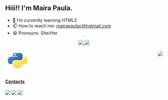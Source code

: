 ## Hiii!! I'm Maíra Paula.


- 🌱 I’m currently learning HTML5
- 📫 How to reach me: mairapaulac@hotmail.com
- 😄 Pronouns: She/Her

<div align="center">
  <a href="https://github.com/mairapaulac">
  <img width="48%" src="https://github-readme-stats.vercel.app/api?username=mairapaulac&show_icons=true&theme=merko&include_all_commits=true&count_private=true"/>
 <img width="48%" src="https://github-readme-stats.vercel.app/api/top-langs/?username=mairapaulac&layout=compact&langs_count=7&theme=merko"/>
    
</div>
  <div style="display: inline_block"><br>
 <img align="center" alt="Maíra-Python" height="60" width="80" src="https://raw.githubusercontent.com/devicons/devicon/master/icons/python/python-original.svg">
 <img align="right" height="150" style="border-radius:50px;" src="https://cdn.discordapp.com/attachments/786714594135638056/916909837047189585/yoda-much-to-learn.gif">
   
</div>
  
##
  <h4> Contacts </h4>
  <div>
      <a href = "mailto:mairapaulac@hotmail.com"><img src="https://img.shields.io/badge/-Gmail-%23333?style=for-the-badge&logo=gmail&logoColor=white" target="_blank"></a>
     <a href="https://www.instagram.com/_mairapaulac/" target="_blank"><img src="https://img.shields.io/badge/-Instagram-%23E4405F?style=for-the-badge&logo=instagram&logoColor=white" target="_blank"></a>
     <a href="https://www.linkedin.com/in/maíra-paula-de-oliveira-cruz-64982120b" target="_blank"><img src="https://img.shields.io/badge/-LinkedIn-%230077B5?style=for-the-badge&logo=linkedin&logoColor=white" target="_blank"></a> 
  </div>
